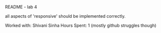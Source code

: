README - lab 4

all aspects of 'responsive' should be implemented correctly.

Worked with: Shivani Sinha
Hours Spent: 1 (mostly github struggles though)
